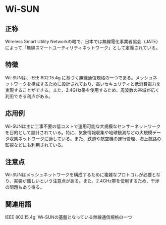 

# Wi-SUN
## 正称
Wireless Smart Utility Networkの略で、日本では無線電化事業者協会（JATE）によって「無線スマートユーティリティネットワーク」として定義されている。

## 特徴
Wi-SUNは、IEEE 802.15.4g に基づく無線通信規格の一つである。メッシュネットワークを構成するために設計されており、高いセキュリティと低消費電力を実現することができる。また、2.4GHz帯を使用するため、周波数の帯域が広く利用できる利点がある。

## 応用例
Wi-SUNは主に工事不要の低コストで運用可能な大規模なセンサーネットワークを目的として設計されている。特に、気象情報収集や地球観測などの大規模データ収集ネットワークに適している。また、鉄道や航空機の運行管理、海上航路の監視などにも利用されている。

## 注意点
Wi-SUNはメッシュネットワークを構成するために複雑なプロトコルが必要となり、実装が難しいという注意点がある。また、2.4GHz帯を使用するため、干渉の問題もあり得る。

## 関連用語
IEEE 802.15.4g: Wi-SUNの基盤となっている無線通信規格の一つ